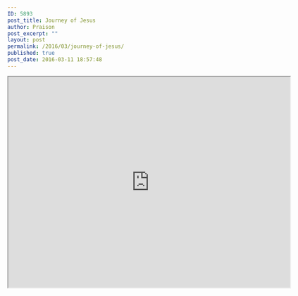 ```yaml
---
ID: 5893
post_title: Journey of Jesus
author: Praison
post_excerpt: ""
layout: post
permalink: /2016/03/journey-of-jesus/
published: true
post_date: 2016-03-11 18:57:48
---
```

<div class="map-responsive">
<iframe src="https://www.google.com/maps/d/embed?mid=zNMqot7nmqVw.kL6ospaDjo_0" width="640" height="480"></iframe></div>